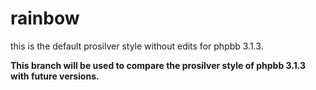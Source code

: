 # rainbow
this is the default prosilver style without edits for phpbb 3.1.3.

**This branch will be used to compare the prosilver style of phpbb 3.1.3 with future versions.**
